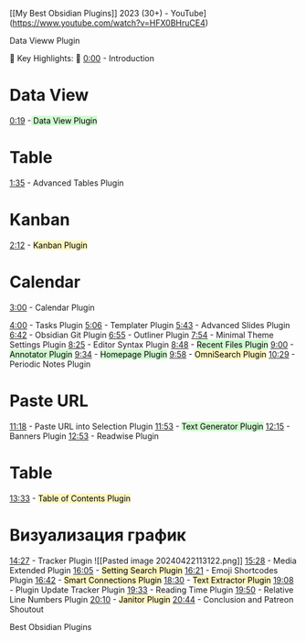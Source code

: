 [[My Best Obsidian Plugins]] 2023 (30+) - YouTube](https://www.youtube.com/watch?v=HFX0BHruCE4)

Data Vieww Plugin


🚀 Key Highlights: 🚀
[0:00](https://www.youtube.com/watch?v=HFX0BHruCE4&t=0s) - Introduction
# Data View
[0:19](https://www.youtube.com/watch?v=HFX0BHruCE4&t=19s) -<mark style="background: #BBFABBA6;"> Data View Plugin</mark>
# Table
[1:35](https://www.youtube.com/watch?v=HFX0BHruCE4&t=95s) - Advanced Tables Plugin
# Kanban
[2:12](https://www.youtube.com/watch?v=HFX0BHruCE4&t=132s) - <mark style="background: #FFF3A3A6;">Kanban Plugin</mark>
# Calendar
[3:00](https://www.youtube.com/watch?v=HFX0BHruCE4&t=180s) - Calendar Plugin

[4:00](https://www.youtube.com/watch?v=HFX0BHruCE4&t=240s) - Tasks Plugin
[5:06](https://www.youtube.com/watch?v=HFX0BHruCE4&t=306s) - Templater Plugin
[5:43](https://www.youtube.com/watch?v=HFX0BHruCE4&t=343s) - Advanced Slides Plugin
[6:42](https://www.youtube.com/watch?v=HFX0BHruCE4&t=402s) - Obsidian Git Plugin
[6:55](https://www.youtube.com/watch?v=HFX0BHruCE4&t=415s) - Outliner Plugin
[7:54](https://www.youtube.com/watch?v=HFX0BHruCE4&t=474s) - Minimal Theme Settings Plugin
[8:25](https://www.youtube.com/watch?v=HFX0BHruCE4&t=505s) - Editor Syntax Plugin
[8:48](https://www.youtube.com/watch?v=HFX0BHruCE4&t=528s) - <mark style="background: #BBFABBA6;">Recent Files Plugin</mark>
[9:00](https://www.youtube.com/watch?v=HFX0BHruCE4&t=540s) - <mark style="background: #BBFABBA6;">Annotator Plugin</mark>
[9:34](https://www.youtube.com/watch?v=HFX0BHruCE4&t=574s) - <mark style="background: #BBFABBA6;">Homepage Plugin</mark>
[9:58](https://www.youtube.com/watch?v=HFX0BHruCE4&t=598s) - <mark style="background: #FFF3A3A6;">OmniSearch Plugin</mark>
[10:29](https://www.youtube.com/watch?v=HFX0BHruCE4&t=629s) - Periodic Notes Plugin
# Paste URL
[11:18](https://www.youtube.com/watch?v=HFX0BHruCE4&t=678s) - Paste URL into Selection Plugin
[11:53](https://www.youtube.com/watch?v=HFX0BHruCE4&t=713s) - <mark style="background: #BBFABBA6;">Text Generator Plugin</mark>
[12:15](https://www.youtube.com/watch?v=HFX0BHruCE4&t=735s) - Banners Plugin
[12:53](https://www.youtube.com/watch?v=HFX0BHruCE4&t=773s) - Readwise Plugin
# Table
[13:33](https://www.youtube.com/watch?v=HFX0BHruCE4&t=813s) - <mark style="background: #FFF3A3A6;">Table of Contents Plugin</mark>

 # Визуализация график
[14:27](https://www.youtube.com/watch?v=HFX0BHruCE4&t=867s) - Tracker Plugin
![[Pasted image 20240422113122.png]]
[15:28](https://www.youtube.com/watch?v=HFX0BHruCE4&t=928s) - Media Extended Plugin
[16:05](https://www.youtube.com/watch?v=HFX0BHruCE4&t=965s) - <mark style="background: #FFF3A3A6;">Setting Search Plugin</mark>
[16:21](https://www.youtube.com/watch?v=HFX0BHruCE4&t=981s) - Emoji Shortcodes Plugin
[16:42](https://www.youtube.com/watch?v=HFX0BHruCE4&t=1002s) - <mark style="background: #FFF3A3A6;">Smart Connections Plugin</mark>
[18:30](https://www.youtube.com/watch?v=HFX0BHruCE4&t=1110s) - <mark style="background: #FFF3A3A6;">Text Extractor Plugin</mark>
[19:08](https://www.youtube.com/watch?v=HFX0BHruCE4&t=1148s) - Plugin Update Tracker Plugin
[19:33](https://www.youtube.com/watch?v=HFX0BHruCE4&t=1173s) - Reading Time Plugin
[19:50](https://www.youtube.com/watch?v=HFX0BHruCE4&t=1190s) - Relative Line Numbers Plugin
[20:10](https://www.youtube.com/watch?v=HFX0BHruCE4&t=1210s) - <mark style="background: #FFF3A3A6;">Janitor Plugin</mark>
[20:44](https://www.youtube.com/watch?v=HFX0BHruCE4&t=1244s) - Conclusion and Patreon Shoutout

Best Obsidian Plugins